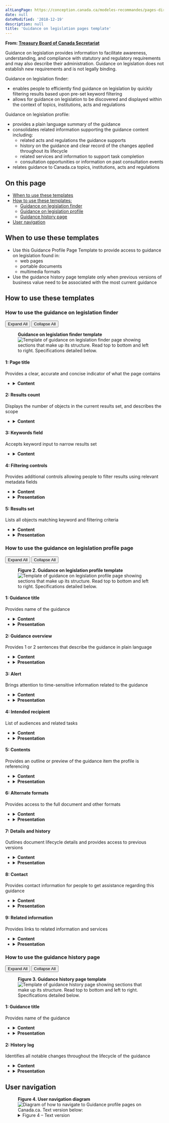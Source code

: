 ```yaml
---
altLangPage: https://conception.canada.ca/modeles-recommandes/pages-directives-lois.html
date: null
dateModified: '2018-12-19'
description: null
title: 'Guidance on legislation pages template'
---
```



<div>
 <p class="gc-byline">
  <strong>
   From:
   <a href="https://www.canada.ca/en/treasury-board-secretariat.html">
    Treasury Board of Canada Secretariat
   </a>
  </strong>
 </p>
 <section>
  <p>
   Guidance on legislation provides information to facilitate awareness, understanding, and compliance with statutory and regulatory requirements and may also describe their administration. Guidance on legislation does not establish new requirements and is not legally binding.
  </p>
  <p>
   Guidance on legislation finder:
  </p>
  <ul>
   <li>
    enables people to efficiently find guidance on legislation by quickly filtering results based upon pre-set keyword filtering
   </li>
   <li>
    allows for guidance on legislation to be discovered and displayed within the context of topics, institutions, acts and regulations
   </li>
  </ul>
  <p>
   Guidance on legislation profile:
  </p>
  <ul>
   <li>
    provides a plain language summary of the guidance
   </li>
   <li>
    consolidates related information supporting the guidance content including:
    <ul>
     <li>
      related acts and regulations the guidance supports
     </li>
     <li>
      history on the guidance and clear record of the changes applied throughout its lifecycle
     </li>
     <li>
      related services and information to support task completion
     </li>
     <li>
      consultation opportunities or information on past consultation events
     </li>
    </ul>
   </li>
   <li>
    relates guidance to Canada.ca topics, institutions, acts and regulations
   </li>
  </ul>
 </section>
 <section>
  <h2>
   On this page
  </h2>
  <ul>
   <li>
    <a href="#use">
     When to use these templates
    </a>
   </li>
   <li>
    <a href="#specifications">
     How to use these templates:
    </a>
    <ul>
     <li>
      <a href="#finder">
       Guidance on legislation finder
      </a>
     </li>
     <li>
      <a href="#profile">
       Guidance on legislation profile
      </a>
     </li>
     <li>
      <a href="#history">
       Guidance history page
      </a>
     </li>
    </ul>
   </li>
   <li>
    <a href="#navigation">
     User navigation
    </a>
   </li>
  </ul>
 </section>
 <section>
  <h2 id="use">
   When to use these templates
  </h2>
  <ul>
   <li>
    Use this Guidance Profile Page Template to provide access to guidance on legislation found in:
    <ul>
     <li>
      web pages
     </li>
     <li>
      portable documents
     </li>
     <li>
      multimedia formats
     </li>
    </ul>
   </li>
   <li>
    Use the guidance history page template only when previous versions of business value need to be associated with the most current guidance
   </li>
  </ul>
 </section>
 <section>
  <h2 id="specifications">
   How to use these templates
  </h2>
  <section>
   <h3 id="finder">
    How to use the guidance on legislation finder
   </h3>
   <div class="btn-group mrgn-bttm-sm">
    <button class="btn btn-default wb-toggle" data-toggle='{"selector": "details", "parent": "#template-elements", "type": "on"}' type="button">
     Expand All
    </button>
    <button class="btn btn-default wb-toggle" data-toggle='{"selector": "details", "parent": "#template-elements", "type": "off"}' type="button">
     Collapse All
    </button>
   </div>
   <div class="row">
    <div class="col-lg-6 pull-right">
     <figure class="mrgn-bttm-lg">
      <figcaption class="text-center">
       <b>
        Guidance on legislation finder template
       </b>
      </figcaption>
      <img alt="Template of guidance on legislation finder page showing sections that make up its structure. Read top to bottom and left to right. Specifications detailed below." class="full-width" src="https://www.canada.ca/content//dam/tbs-sct/images/government-communications/canada-content-style-guide/guidance-finder-eng.jpg"/>
     </figure>
    </div>
    <div class="col-lg-6 pull-left">
     <section id="template-elements">
      <section>
       <h4>
        1: Page title
       </h4>
       <p>
        Provides a clear, accurate and concise indicator of what the page contains
       </p>
       <ul class="list-unstyled">
        <li id="element1-1">
         <details class="mrgn-bttm-sm">
          <summary class="wb-toggle" data-toggle='{"print":"on"}'>
           <strong>
            Content
           </strong>
          </summary>
          <ul>
           <li>
            go to the
            <a href="./pages-index.html#finder">
             Finder page
            </a>
           </li>
          </ul>
         </details>
        </li>
       </ul>
      </section>
      <section>
       <h4>
        2: Results count
       </h4>
       <p>
        Displays the number of objects in the current results set, and describes the scope
       </p>
       <ul class="list-unstyled">
        <li id="element1-2">
         <details class="mrgn-bttm-sm">
          <summary class="wb-toggle" data-toggle='{"print":"on"}'>
           <strong>
            Content
           </strong>
          </summary>
          <ul>
           <li>
            go to the
            <a href="./pages-index.html#finder">
             Finder page
            </a>
           </li>
          </ul>
         </details>
        </li>
       </ul>
      </section>
      <section>
       <h4>
        3: Keywords field
       </h4>
       <p>
        Accepts keyword input to narrow results set
       </p>
       <ul class="list-unstyled">
        <li id="element1-3">
         <details class="mrgn-bttm-sm">
          <summary class="wb-toggle" data-toggle='{"print":"on"}'>
           <strong>
            Content
           </strong>
          </summary>
          <ul>
           <li>
            go to the
            <a href="./pages-index.html#finder">
             Finder page
            </a>
           </li>
          </ul>
         </details>
        </li>
       </ul>
      </section>
      <section>
       <h4>
        4: Filtering controls
       </h4>
       <p>
        Provides additional controls allowing people to filter results using relevant metadata fields
       </p>
       <ul class="list-unstyled">
        <li id="element1-4">
         <details class="mrgn-bttm-sm">
          <summary class="wb-toggle" data-toggle='{"print":"on"}'>
           <strong>
            Content
           </strong>
          </summary>
          <ul>
           <li>
            the collapsible element containing the filtering controls should be closed by default on page load, when viewed on smaller screen sizes (mobile devices), and  open by default on desktop (large) displays
           </li>
           <li>
            entering filtering values and pressing the “Apply filters” button should never reset existing values in the keywords field above
            <ul>
             <li>
              all values entered by a person should persist until they have been intentionally cleared
             </li>
            </ul>
           </li>
           <li>
            should use the following filters:
            <dl class="dl-horizontal">
             <dt>
              <strong>
               Type
              </strong>
             </dt>
             <dd>
              <p>
               allows for filtering on the types of guidance
              </p>
             </dd>
             <dt>
              <strong>
               Topic
              </strong>
             </dt>
             <dd>
              <p>
               allows for filtering on only themes and first level of topics under each
              </p>
             </dd>
             <dt>
              <strong>
               For
              </strong>
             </dt>
             <dd>
              <p>
               allows for filtering on audiences drawn from Canada.ca metadata element sets
              </p>
             </dd>
             <dt>
              <strong>
               Organization
              </strong>
             </dt>
             <dd>
              <p>
               allows for filtering on institutions from the Canada.ca Institutions Controlled Vocabulary
              </p>
             </dd>
             <dt>
              <strong>
               Act or regulation
              </strong>
             </dt>
             <dd>
              <p>
               allows autocomplete based upon a controlled vocabulary of acts and regulations
              </p>
             </dd>
            </dl>
           </li>
          </ul>
         </details>
        </li>
        <li id="element1-5">
         <details class="mrgn-bttm-sm">
          <summary class="wb-toggle" data-toggle='{"print":"on"}'>
           <strong>
            Presentation
           </strong>
          </summary>
          <ul>
           <li>
            presented in a collapsible element labeled “Filter your results”
           </li>
           <li>
            filtering controls are followed by an “Apply filters” button and a “Reset filters” button
           </li>
           <li>
            the “Reset  filters” button is presented in the secondary button style
           </li>
           <li>
            these buttons can be omitted if the underlying technology will allow the results set to respond in real-time as the filtering controls are manipulated
           </li>
          </ul>
         </details>
        </li>
       </ul>
      </section>
      <section>
       <h4>
        5: Results set
       </h4>
       <p>
        Lists all objects matching keyword and filtering criteria
       </p>
       <ul class="list-unstyled">
        <li id="element1-6">
         <details class="mrgn-bttm-sm">
          <summary class="wb-toggle" data-toggle='{"print":"on"}'>
           <strong>
            Content
           </strong>
          </summary>
          <ul>
           <li>
            each record in the results set consists of the following elements:
            <ul>
             <li>
              guidance title, linked to the page where the object resides
             </li>
             <li>
              relevant metadata values, corresponding to the element sets available through the filtering controls on the finder. Example: “[guidance sub-type] | [related topic] | [institution]”
             </li>
             <li>
              excerpt text drawn from the target page, showing the matching keywords provided by a person, in context
             </li>
            </ul>
           </li>
          </ul>
         </details>
        </li>
        <li id="element1-7">
         <details class="mrgn-bttm-sm">
          <summary class="wb-toggle" data-toggle='{"print":"on"}'>
           <strong>
            Presentation
           </strong>
          </summary>
          <ul>
           <li>
            maximum length for each record in the results set is 95 characters, consistent with the pattern for line length in generic destination page template
           </li>
           <li>
            everything wraps
           </li>
           <li>
            individual records in the results set are separated by a horizontal border
           </li>
           <li>
            large record sets are broken up into pages of ten records each, using the standard
            <abbr title="Web Experience Toolkit">
             WET
            </abbr>
            pagination controls
           </li>
           <li>
            object title links use standard Canada.ca link styling (blue, underlined), with the addition of boldface
           </li>
           <li>
            metadata values should be listed between the object title and the excerpt text, and displayed in a lighter font colour than the rest of the page text
           </li>
           <li>
            metadata values should be separated from each other by vertical pipes
           </li>
           <li>
            excerpt text is presented in normal font, except for the keywords provided by a person, which are in boldface
           </li>
           <li>
            excerpts are truncated using an ellipsis after 2 lines
           </li>
          </ul>
         </details>
        </li>
       </ul>
      </section>
     </section>
    </div>
   </div>
  </section>
  <section>
   <h3 id="profile">
    How to use the guidance on legislation profile page
   </h3>
   <div class="btn-group mrgn-bttm-sm">
    <button class="btn btn-default wb-toggle" data-toggle='{"selector": "details", "parent": "#template-elements2", "type": "on"}' type="button">
     Expand All
    </button>
    <button class="btn btn-default wb-toggle" data-toggle='{"selector": "details", "parent": "#template-elements2", "type": "off"}' type="button">
     Collapse All
    </button>
   </div>
   <div class="row">
    <div class="col-lg-6 pull-right">
     <figure class="mrgn-bttm-lg">
      <figcaption class="text-center">
       <b>
        Figure 2. Guidance on legislation profile template
       </b>
      </figcaption>
      <img alt="Template of guidance on legislation profile page showing sections that make up its structure. Read top to bottom and left to right. Specifications detailed below." class="full-width" src="https://www.canada.ca/content//dam/tbs-sct/images/government-communications/canada-content-style-guide/guidance-profile-eng.jpg"/>
     </figure>
    </div>
    <div class="col-lg-6 pull-left">
     <section id="template-elements2">
      <section>
       <h4>
        1: Guidance title
       </h4>
       <p>
        Provides name of the guidance
       </p>
       <ul class="list-unstyled">
        <li id="element2-1">
         <details class="mrgn-bttm-sm">
          <summary class="wb-toggle" data-toggle='{"print":"on"}'>
           <strong>
            Content
           </strong>
          </summary>
          <ul>
           <li>
            the title of the guidance should exactly match the document or item being profiled
           </li>
           <li>
            should include institutional byline below the title with a link to the institutions responsible for the content
           </li>
          </ul>
         </details>
        </li>
        <li id="element2-2">
         <details class="mrgn-bttm-sm">
          <summary class="wb-toggle" data-toggle='{"print":"on"}'>
           <strong>
            Presentation
           </strong>
          </summary>
          <ul>
           <li>
            the guidance title must be a unique H1
           </li>
           <li>
            must be the first element on the page
           </li>
          </ul>
         </details>
        </li>
       </ul>
      </section>
      <section>
       <h4>
        2: Guidance overview
       </h4>
       <p>
        Provides 1 or 2 sentences that describe the guidance in plain language
       </p>
       <ul class="list-unstyled">
        <li id="element2-3">
         <details class="mrgn-bttm-sm">
          <summary class="wb-toggle" data-toggle='{"print":"on"}'>
           <strong>
            Content
           </strong>
          </summary>
          <ul>
           <li>
            provides a brief, plain language overview of the guidance
           </li>
           <li>
            keep the text short and concise
           </li>
           <li>
            written for a grade 6-8 reading level
           </li>
          </ul>
         </details>
        </li>
        <li id="element2-4">
         <details class="mrgn-bttm-sm">
          <summary class="wb-toggle" data-toggle='{"print":"on"}'>
           <strong>
            Presentation
           </strong>
          </summary>
          <ul>
           <li>
            appears directly below the guidance title
           </li>
          </ul>
         </details>
        </li>
       </ul>
      </section>
      <section>
       <h4>
        3: Alert
       </h4>
       <p>
        Brings attention to time-sensitive information related to the guidance
       </p>
       <ul class="list-unstyled">
        <li id="element2-5">
         <details class="mrgn-bttm-sm">
          <summary class="wb-toggle" data-toggle='{"print":"on"}'>
           <strong>
            Content
           </strong>
          </summary>
          <ul>
           <li>
            use the
            <a href="../common-design-patterns/contextual-alerts.html">
             Contextual alerts
            </a>
            pattern
           </li>
          </ul>
         </details>
        </li>
        <li id="element2-6">
         <details class="mrgn-bttm-sm">
          <summary class="wb-toggle" data-toggle='{"print":"on"}'>
           <strong>
            Presentation
           </strong>
          </summary>
          <ul>
           <li>
            appears under the guidance overview
           </li>
          </ul>
         </details>
        </li>
       </ul>
      </section>
      <section>
       <h4>
        4: Intended recipient
       </h4>
       <p>
        List of audiences and related tasks
       </p>
       <ul class="list-unstyled">
        <li id="element2-7">
         <details class="mrgn-bttm-sm">
          <summary class="wb-toggle" data-toggle='{"print":"on"}'>
           <strong>
            Content
           </strong>
          </summary>
          <ul>
           <li>
            provides links to the audiences intended for the guidance
           </li>
           <li>
            where possible, link an audience to a task which is related to the guidance
           </li>
          </ul>
         </details>
        </li>
        <li id="element2-8">
         <details class="mrgn-bttm-sm">
          <summary class="wb-toggle" data-toggle='{"print":"on"}'>
           <strong>
            Presentation
           </strong>
          </summary>
          <ul>
           <li>
            appears under guidance overview or alert block
           </li>
           <li>
            must be presented as a bulleted list
           </li>
          </ul>
         </details>
        </li>
       </ul>
      </section>
      <section>
       <h4>
        5: Contents
       </h4>
       <p>
        Provides an outline or preview of the guidance item the profile is referencing
       </p>
       <ul class="list-unstyled">
        <li id="element2-9">
         <details class="mrgn-bttm-sm">
          <summary class="wb-toggle" data-toggle='{"print":"on"}'>
           <strong>
            Content
           </strong>
          </summary>
          <ul>
           <li>
            provide a table of contents for the guidance document
           </li>
           <li>
            headings under the table of contents must link directly to the area it relates to within the guidance document
           </li>
           <li>
            provide thumbnail views for guidance in multimedia formats
           </li>
          </ul>
         </details>
        </li>
        <li id="element2-10">
         <details class="mrgn-bttm-sm">
          <summary class="wb-toggle" data-toggle='{"print":"on"}'>
           <strong>
            Presentation
           </strong>
          </summary>
          <ul>
           <li>
            appears under the related guidance overview, intended recipient or alert blocks
           </li>
           <li>
            must be presented as table of contents or image
           </li>
          </ul>
         </details>
        </li>
       </ul>
      </section>
      <section>
       <h4>
        6: Alternate formats
       </h4>
       <p>
        Provides access to the full document and other formats
       </p>
       <ul class="list-unstyled">
        <li id="element2-11">
         <details class="mrgn-bttm-sm">
          <summary class="wb-toggle" data-toggle='{"print":"on"}'>
           <strong>
            Content
           </strong>
          </summary>
          <ul>
           <li>
            must provide links to accessible, alternative formats of the guidance
           </li>
          </ul>
         </details>
        </li>
        <li id="element2-12">
         <details class="mrgn-bttm-sm">
          <summary class="wb-toggle" data-toggle='{"print":"on"}'>
           <strong>
            Presentation
           </strong>
          </summary>
          <ul>
           <li>
            appears below the contents
           </li>
          </ul>
         </details>
        </li>
       </ul>
      </section>
      <section>
       <h4>
        7: Details and history
       </h4>
       <p>
        Outlines document lifecycle details and provides access to previous versions
       </p>
       <ul class="list-unstyled">
        <li id="element2-13">
         <details class="mrgn-bttm-sm">
          <summary class="wb-toggle" data-toggle='{"print":"on"}'>
           <strong>
            Content
           </strong>
          </summary>
          <ul>
           <li>
            must provide the date published
           </li>
           <li>
            must provide the date last updated
           </li>
           <li>
            may provide a link to the associated guidance history page template, if previous versions are available
           </li>
           <li>
            may provide the last consultation date
           </li>
           <li>
            may provide a link to a list of associated consultations, if previous available
           </li>
           <li>
            may provide links to topics related to the guidance
           </li>
          </ul>
         </details>
        </li>
        <li id="element2-14">
         <details class="mrgn-bttm-sm">
          <summary class="wb-toggle" data-toggle='{"print":"on"}'>
           <strong>
            Presentation
           </strong>
          </summary>
          <ul>
           <li>
            appears below the alternate formats block
           </li>
          </ul>
         </details>
        </li>
       </ul>
      </section>
      <section>
       <h4>
        8: Contact
       </h4>
       <p>
        Provides contact information for people to get assistance regarding this guidance
       </p>
       <ul class="list-unstyled">
        <li id="element2-15">
         <details class="mrgn-bttm-sm">
          <summary class="wb-toggle" data-toggle='{"print":"on"}'>
           <strong>
            Content
           </strong>
          </summary>
          <ul>
           <li>
            channels displayed are at the discretion of the department
           </li>
           <li>
            if available, display services standards for a particular channel below the contact information
           </li>
          </ul>
         </details>
        </li>
        <li id="element2-16">
         <details class="mrgn-bttm-sm">
          <summary class="wb-toggle" data-toggle='{"print":"on"}'>
           <strong>
            Presentation
           </strong>
          </summary>
          <ul>
           <li>
            appears below the details and history block
           </li>
           <li>
            sequence of channel tabs at the discretion of the department
           </li>
          </ul>
         </details>
        </li>
       </ul>
      </section>
      <section>
       <h4>
        9: Related information
       </h4>
       <p>
        Provides links to related information and services
       </p>
       <ul class="list-unstyled">
        <li id="element2-17">
         <details class="mrgn-bttm-sm">
          <summary class="wb-toggle" data-toggle='{"print":"on"}'>
           <strong>
            Content
           </strong>
          </summary>
          <ul>
           <li>
            provides links to related content, including (in priority):
            <ul>
             <li>
              information and services
             </li>
             <li>
              acts or regulations
             </li>
             <li>
              guidance
             </li>
             <li>
              program descriptions
             </li>
            </ul>
           </li>
          </ul>
         </details>
        </li>
        <li id="element2-18">
         <details class="mrgn-bttm-sm">
          <summary class="wb-toggle" data-toggle='{"print":"on"}'>
           <strong>
            Presentation
           </strong>
          </summary>
          <ul>
           <li>
            appears to the right of the overview
           </li>
          </ul>
         </details>
        </li>
       </ul>
      </section>
     </section>
    </div>
   </div>
  </section>
  <section>
   <h3 id="history">
    How to use the guidance history page
   </h3>
   <div class="btn-group mrgn-bttm-sm">
    <button class="btn btn-default wb-toggle" data-toggle='{"selector": "details", "parent": "#template-elements3", "type": "on"}' type="button">
     Expand All
    </button>
    <button class="btn btn-default wb-toggle" data-toggle='{"selector": "details", "parent": "#template-elements3", "type": "off"}' type="button">
     Collapse All
    </button>
   </div>
   <div class="row">
    <div class="col-lg-6 pull-right">
     <figure class="mrgn-bttm-lg">
      <figcaption class="text-center">
       <b>
        Figure 3. Guidance history page template
       </b>
      </figcaption>
      <img alt="Template of guidance history page showing sections that make up its structure. Read top to bottom and left to right. Specifications detailed below." class="full-width" src="https://www.canada.ca/content//dam/tbs-sct/images/government-communications/canada-content-style-guide/guidance-history-eng.jpg"/>
     </figure>
    </div>
    <div class="col-lg-6 pull-left">
     <section id="template-elements3">
      <section>
       <h4>
        1: Guidance title
       </h4>
       <p>
        Provides name of the guidance
       </p>
       <ul class="list-unstyled">
        <li id="element3-1">
         <details class="mrgn-bttm-sm">
          <summary class="wb-toggle" data-toggle='{"print":"on"}'>
           <strong>
            Content
           </strong>
          </summary>
          <ul>
           <li>
            the title of the guidance must exactly match the document or item being profiled
           </li>
           <li>
            must include institutional byline below the title with a link to the institutions responsible for the content
           </li>
          </ul>
         </details>
        </li>
        <li id="element3-2">
         <details class="mrgn-bttm-sm">
          <summary class="wb-toggle" data-toggle='{"print":"on"}'>
           <strong>
            Presentation
           </strong>
          </summary>
          <ul>
           <li>
            the guidance title must be a unique H1
           </li>
           <li>
            must be the first element on the page
           </li>
          </ul>
         </details>
        </li>
       </ul>
      </section>
      <section>
       <h4>
        2: History log
       </h4>
       <p>
        Identifies all notable changes throughout the lifecycle of the guidance
       </p>
       <ul class="list-unstyled">
        <li id="element3-3">
         <details class="mrgn-bttm-sm">
          <summary class="wb-toggle" data-toggle='{"print":"on"}'>
           <strong>
            Content
           </strong>
          </summary>
          <ul>
           <li>
            the log must include the current version at the top, and be associated with the label: “current version”
           </li>
           <li>
            the log must include the date for each version
           </li>
           <li>
            button must be labeled “See current version”
           </li>
          </ul>
         </details>
        </li>
        <li id="element3-4">
         <details class="mrgn-bttm-sm">
          <summary class="wb-toggle" data-toggle='{"print":"on"}'>
           <strong>
            Presentation
           </strong>
          </summary>
          <ul>
           <li>
            must be displayed below the guidance title
           </li>
          </ul>
         </details>
        </li>
       </ul>
      </section>
     </section>
    </div>
   </div>
  </section>
 </section>
 <section>
  <h2 id="navigation">
   User navigation
  </h2>
  <figure class="mrgn-bttm-lg">
   <figcaption class="text-center">
    <b>
     Figure 4. User navigation diagram
    </b>
   </figcaption>
   <img alt="Diagram of how to navigate to Guidance profile pages on Canada.ca. Text version below:" class="img-responsive center-block" src="https://www.canada.ca/content//dam/tbs-sct/images/government-communications/canada-content-style-guide/guidance-legislation-pages-ia-eng.png"/>
   <details>
    <summary class="wb-toggle" data-toggle='{"print":"on"}'>
     Figure 4 – Text version
    </summary>
    <p>
     Guidance profile pages can be accessed from the Guidance finder page, which can be accessed from the Canada.ca home page. The guidance profile includes tabs about Guidance history and to Read the guidance.
    </p>
   </details>
  </figure>
 </section>
</div>


